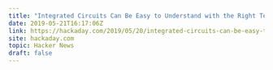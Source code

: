 ```yaml
---
title: "Integrated Circuits Can Be Easy to Understand with the Right Teachers"
date: 2019-05-21T16:17:06Z
link: https://hackaday.com/2019/05/20/integrated-circuits-can-be-easy-to-understand-with-the-right-teachers/?utm_medium=RSS&utm_source=hune
site: hackaday.com
topic: Hacker News
draft: false
---
```

